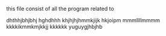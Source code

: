 this file consist of all the program related to

dhthhjbhjbhj
hghdhhh
khjhjhjhmmkjijk
hkjoipm
mmmllllmmmm
kkkkikmmkmjkkjj
kkkkkk
yuguygjhbjhb
